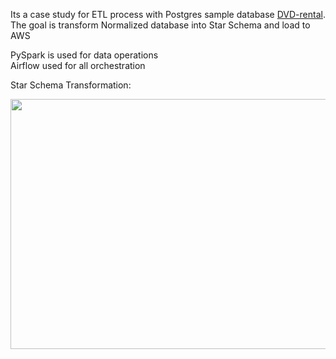 Its a case study for ETL process with Postgres sample database <a href="https://www.postgresqltutorial.com/postgresql-getting-started/postgresql-sample-database/">DVD-rental</a>. <br>
The goal is transform Normalized database into Star Schema and load to AWS <br>

PySpark is used for data operations<br>
Airflow used for all orchestration<br>

Star Schema Transformation:

<img src="https://user-images.githubusercontent.com/67562422/221009339-b12a6ca8-699d-48f4-8c96-1401defb7377.png" width="800" height="400" >
